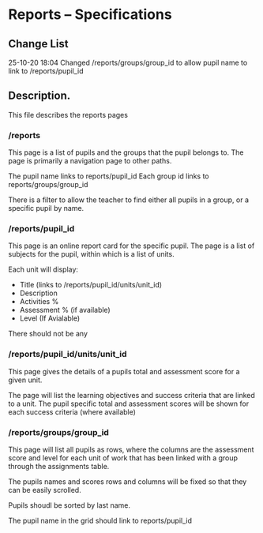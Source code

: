 # Reports – Specifications

## Change List
25-10-20 18:04 Changed /reports/groups/group_id to allow pupil name to link to /reports/pupil_id

## Description.

This file describes the reports pages


### /reports
This page is a list of pupils and the groups that the pupil belongs to.
The page is primarily a navigation page to other paths.

The pupil name links to reports/pupil_id
Each group id links to reports/groups/group_id

There is a filter to allow the teacher to find either all pupils in a group, or a specific pupil by name.

### /reports/pupil_id

This page is an online report card for the specific pupil.  The page is a list of subjects for the pupil, within which is a list of units.

Each unit will display:
- Title (links to /reports/pupil_id/units/unit_id)
- Description
- Activities %
- Assessment % (if available)
- Level (If Avialable)

There should not be any 

### /reports/pupil_id/units/unit_id

This page gives the details of a pupils total and assessment score for a given unit.

The page will list the learning objectives and success criteria that are linked to a unit.
The pupil specific total and assessment scores will be shown for each success criteria (where available)

### /reports/groups/group_id

This page will list all pupils as rows, where the columns are the assessment score and level for each unit of work that has been linked with a group through the assignments table.

The pupils names and scores rows and columns will be  fixed so that they can be easily scrolled.

Pupils shoudl be sorted by last name.

The pupil name in the grid should link to reports/pupil_id

